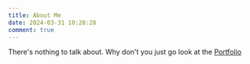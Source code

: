 ```yaml
---
title: About Me
date: 2024-03-31 18:28:28
comment: true
---
```


There's nothing to talk about. Why don't you just go look at the [Portfolio](https://frederication.work)